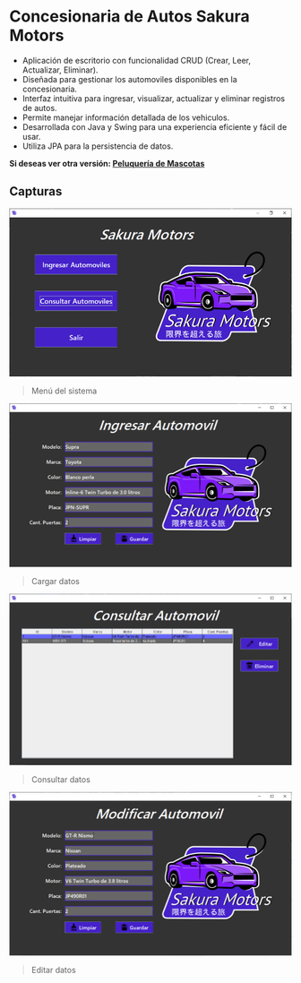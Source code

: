# Concesionaria de Autos **Sakura Motors**

- Aplicación de escritorio con funcionalidad CRUD (Crear, Leer, Actualizar, Eliminar).
- Diseñada para gestionar los automoviles disponibles en la concesionaria.
- Interfaz intuitiva para ingresar, visualizar, actualizar y eliminar registros de autos.
- Permite manejar información detallada de los vehiculos.
- Desarrollada con Java y Swing para una experiencia eficiente y fácil de usar.
- Utiliza JPA para la persistencia de datos.

**Si deseas ver otra versión: [Peluquería de Mascotas](https://github.com/LJossue/Peluqueria_Mascotas)**

## Capturas
![Capture Menu](src/main/resources/captures/cap1.png)
> Menú del sistema

![Capture Cargar](src/main/resources/captures/cap2.png)
> Cargar datos

![Capture Ver](src/main/resources/captures/cap3.png)
> Consultar datos

![Capture Editar](src/main/resources/captures/cap4.png)
> Editar datos
